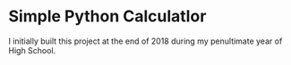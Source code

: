 # Simple Python Calculatlor

I initially built this project at the end of 2018 during my penultimate year of High School.
